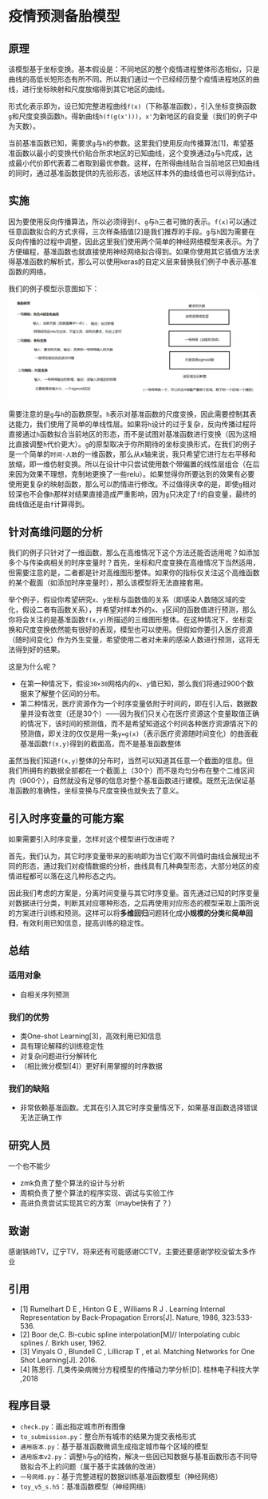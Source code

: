 ﻿疫情预测备胎模型
===========
原理
---------
该模型基于坐标变换。基本假设是：不同地区的整个疫情进程整体形态相似，只是曲线的高低长短形态有所不同。所以我们通过一个已经经历整个疫情进程地区的曲线，进行坐标映射和尺度放缩得到其它地区的曲线。

形式化表示即为，设已知完整进程曲线`f(x)`（下称基准函数），引入坐标变换函数`g`和尺度变换函数`h`，得新曲线`h(f(g(x')))`，`x'`为新地区的自变量（我们的例子中为天数）。

当前基准函数已知，需要求`g`与`h`的参数。这里我们使用反向传播算法[1]，希望基准函数以最小的变换代价贴合所求地区的已知曲线，这个变换通过`g`与`h`完成，达成最小代价即代表着二者取到最优参数。这样，在所得曲线贴合当前地区已知曲线的同时，通过基准函数提供的先验形态，该地区样本外的曲线值也可以得到估计。

实施
----------
因为要使用反向传播算法，所以必须得到`f`、`g`与`h`三者可微的表示。`f(x)`可以通过任意函数拟合的方式求得，三次样条插值[2]是我们推荐的手段。`g`与`h`因为需要在反向传播的过程中调整，因此这里我们使用两个简单的神经网络模型来表示。为了方便编程，基准函数也就直接使用神经网络拟合得到。如果你使用其它插值方法求得基准函数的解析式，那么可以使用keras的自定义层来替换我们例子中表示基准函数的网络。

我们的例子模型示意图如下：
![备胎模型](备胎模型.png)

需要注意的是`g`与`h`的函数原型。`h`表示对基准函数的尺度变换，因此需要控制其表达能力，我们使用了简单的单线性层。如果将`h`设计的过于复杂，反向传播过程将直接通过`h`函数拟合当前地区的形态，而不是试图对基准函数进行变换（因为这相比直接调整`h`代价更大）。`g`的原型取决于你所期待的坐标变换形式，在我们的例子是一个简单的`时间-人数`的一维函数，那么从x轴来说，我只希望它进行左右平移和放缩，即一维仿射变换。所以在设计中只尝试使用数个带偏置的线性层组合（在后来因为效果不理想，克制地更换了一些relu）。如果觉得你所要达到的效果有必要使用更复杂的映射函数，那么可以酌情进行修改。不过值得庆幸的是，即使`g`相对较深也不会像`h`那样对结果直接造成严重影响，因为`g`只决定了`f`的自变量，最终的曲线值还是由`f`计算得到。

针对高维问题的分析
-----------------
我们的例子只针对了一维函数，那么在高维情况下这个方法还能否适用呢？如添加多个与传染病相关的时序变量时？首先，坐标和尺度变换在高维情况下当然适用，但需要注意的是，二者都是针对高维图形整体。如果你的指标仅关注这个高维函数的某个截面（如添加时序变量时），那么该模型将无法直接套用。

举个例子，假设你希望研究`x`、`y`坐标与函数值的关系（即感染人数随区域的变化，假设二者有函数关系），并希望对样本外的`x`、`y`区间的函数值进行预测，那么你将会关注的是基准函数`f(x,y)`所描述的三维图形整体。在这种情况下，坐标变换和尺度变换依然能有很好的表现，模型也可以使用。但假如你要引入医疗资源（随时间变化）作为外生变量，希望使用二者对未来的感染人数进行预测，这将无法得到好的结果。

这是为什么呢？
* 在第一种情况下，假设`30×30`网格内的`x`、`y`值已知，那么我们将通过900个数据来了解整个区间的分布。
* 第二种情况，医疗资源作为一个时序变量依附于时间的，即在引入后，数据数量并没有改变（还是30个）——因为我们只关心在医疗资源这个变量取值正确的情况下，该时间的预测值，而不是希望知道这个时间各种医疗资源情况下的预测值，即关注的仅仅是用一条`y=g(x)`（表示医疗资源随时间变化）的曲面截基准函数`f(x,y)`得到的截面高，而不是基准函数整体

虽然当我们知道`f(x,y)`整体的分布时，当然可以知道其任意一个截面的信息。但我们所拥有的数据全部都在一个截面上（30个）而不是均匀分布在整个二维区间内（900个），自然就没有足够的信息对整个基准函数进行建模。既然无法保证基准函数的准确性，坐标变换与尺度变换也就失去了意义。

引入时序变量的可能方案
--------
如果需要引入时序变量，怎样对这个模型进行改进呢？

首先，我们认为，其它时序变量带来的影响即为当它们取不同值时曲线会展现出不同的形态，通过我们对疫情数据的分析，曲线具有几种典型形态，大部分地区的疫情进程都可以落在这几种形态之内。

因此我们考虑的方案是，分离时间变量与其它时序变量。首先通过已知的时序变量对数据进行分类，判断其对应哪种形态，之后再使用对应形态的模型采取上面所说的方案进行训练和预测。这样可以将**多维回归**问题转化成**小规模的分类**和**简单回归**，有效利用已知信息，提高训练的稳定性。

总结
-----
### 适用对象
* 自相关序列预测

### 我们的优势
* 类One-shot Learning[3]，高效利用已知信息
* 具有理论解释的训练稳定性
* 对复杂问题进行分解转化
* （相比微分模型[4]）更好利用掌握的时序数据

### 我们的缺陷
* 非常依赖基准函数。尤其在引入其它时序变量情况下，如果基准函数选择错误无法正确工作

研究人员
-----
一个也不能少
* zmk负责了整个算法的设计与分析
* 周桐负责了整个算法的程序实现、调试与实验工作
* 高进负责尝试实现其它的方案（maybe快有了？）

致谢
-----
感谢铁岭TV，辽宁TV，将来还有可能感谢CCTV，主要还要感谢学校没留太多作业

引用
------
* [1] Rumelhart D E , Hinton G E , Williams R J . Learning Internal Representation by Back-Propagation Errors[J]. Nature, 1986, 323:533-536.
* [2] Boor de,C. Bi-cubic spline interpolation[M]// Interpolating cubic splines /. Birkh user, 1962.
* [3] Vinyals O , Blundell C , Lillicrap T , et al. Matching Networks for One Shot Learning[J]. 2016.
* [4] 陈思行. 几类传染病微分方程模型的传播动力学分析[D]. 桂林电子科技大学 ,2018

程序目录
-----
* `check.py`：画出指定城市所有图像
* `to_submission.py`：整合所有城市的结果为提交表格形式
* `通用版本.py`：基于基准函数微调生成指定城市每个区域的模型
* `通用版本v2.py`：调整`h`与`g`的结构，解决一些因已知数据与基准函数形态不同导致拟合不上的问题（属于基于实践做的改进）
* `一号网络.py`：基于完整进程的数据训练基准函数模型（神经网络）
* `toy_v5_s.h5`：基准函数模型（神经网络）